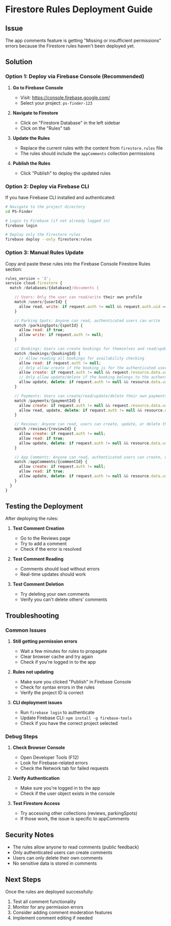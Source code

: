 # Firestore Rules Deployment Guide

## Issue
The app comments feature is getting "Missing or insufficient permissions" errors because the Firestore rules haven't been deployed yet.

## Solution

### Option 1: Deploy via Firebase Console (Recommended)

1. **Go to Firebase Console**
   - Visit: https://console.firebase.google.com/
   - Select your project: `ps-finder-123`

2. **Navigate to Firestore**
   - Click on "Firestore Database" in the left sidebar
   - Click on the "Rules" tab

3. **Update the Rules**
   - Replace the current rules with the content from `firestore.rules` file
   - The rules should include the `appComments` collection permissions

4. **Publish the Rules**
   - Click "Publish" to deploy the updated rules

### Option 2: Deploy via Firebase CLI

If you have Firebase CLI installed and authenticated:

```bash
# Navigate to the project directory
cd PS-Finder

# Login to Firebase (if not already logged in)
firebase login

# Deploy only the Firestore rules
firebase deploy --only firestore:rules
```

### Option 3: Manual Rules Update

Copy and paste these rules into the Firebase Console Firestore Rules section:

```javascript
rules_version = '2';
service cloud.firestore {
  match /databases/{database}/documents {

    // Users: Only the user can read/write their own profile
    match /users/{userId} {
      allow read, write: if request.auth != null && request.auth.uid == userId;
    }

    // Parking Spots: Anyone can read, authenticated users can write
    match /parkingSpots/{spotId} {
      allow read: if true;
      allow write: if request.auth != null;
    }

    // Bookings: Users can create bookings for themselves and read/update/delete their own bookings
    match /bookings/{bookingId} {
      // Allow reading all bookings for availability checking
      allow read: if request.auth != null;
      // Only allow create if the booking is for the authenticated user
      allow create: if request.auth != null && request.resource.data.userId == request.auth.uid;
      // Only allow update/delete if the booking belongs to the authenticated user
      allow update, delete: if request.auth != null && resource.data.userId == request.auth.uid;
    }

    // Payments: Users can create/read/update/delete their own payments
    match /payments/{paymentId} {
      allow create: if request.auth != null && request.resource.data.userId == request.auth.uid;
      allow read, update, delete: if request.auth != null && resource.data.userId == request.auth.uid;
    }

    // Reviews: Anyone can read, users can create, update, or delete their own reviews
    match /reviews/{reviewId} {
      allow create: if request.auth != null;
      allow read: if true;
      allow update, delete: if request.auth != null && resource.data.userId == request.auth.uid;
    }

    // App Comments: Anyone can read, authenticated users can create, users can delete their own comments
    match /appComments/{commentId} {
      allow create: if request.auth != null;
      allow read: if true;
      allow update, delete: if request.auth != null && resource.data.userId == request.auth.uid;
    }
  }
}
```

## Testing the Deployment

After deploying the rules:

1. **Test Comment Creation**
   - Go to the Reviews page
   - Try to add a comment
   - Check if the error is resolved

2. **Test Comment Reading**
   - Comments should load without errors
   - Real-time updates should work

3. **Test Comment Deletion**
   - Try deleting your own comments
   - Verify you can't delete others' comments

## Troubleshooting

### Common Issues

1. **Still getting permission errors**
   - Wait a few minutes for rules to propagate
   - Clear browser cache and try again
   - Check if you're logged in to the app

2. **Rules not updating**
   - Make sure you clicked "Publish" in Firebase Console
   - Check for syntax errors in the rules
   - Verify the project ID is correct

3. **CLI deployment issues**
   - Run `firebase login` to authenticate
   - Update Firebase CLI: `npm install -g firebase-tools`
   - Check if you have the correct project selected

### Debug Steps

1. **Check Browser Console**
   - Open Developer Tools (F12)
   - Look for Firebase-related errors
   - Check the Network tab for failed requests

2. **Verify Authentication**
   - Make sure you're logged in to the app
   - Check if the user object exists in the console

3. **Test Firestore Access**
   - Try accessing other collections (reviews, parkingSpots)
   - If those work, the issue is specific to appComments

## Security Notes

- The rules allow anyone to read comments (public feedback)
- Only authenticated users can create comments
- Users can only delete their own comments
- No sensitive data is stored in comments

## Next Steps

Once the rules are deployed successfully:

1. Test all comment functionality
2. Monitor for any permission errors
3. Consider adding comment moderation features
4. Implement comment editing if needed 